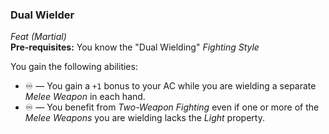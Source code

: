 ### Dual Wielder
*Feat (Martial)*  
**Pre-requisites:** You know the "Dual Wielding" *Fighting Style*  

You gain the following abilities:
* ♾️ — You gain a `+1` bonus to your AC while you are wielding a separate *Melee Weapon* in each hand.
* ♾️ — You benefit from *Two-Weapon Fighting* even if one or more of the *Melee Weapons* you are wielding lacks the *Light* property.
